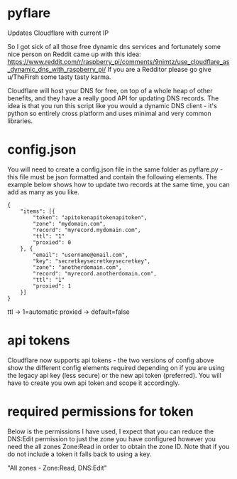 # pyflare
Updates Cloudflare with current IP

So I got sick of all those free dynamic dns services and fortunately some nice person on Reddit came up with this idea:
https://www.reddit.com/r/raspberry_pi/comments/9nimtz/use_cloudflare_as_dynamic_dns_with_raspberry_pi/
If you are a Redditor please go give u/TheFirsh some tasty tasty karma.

 Cloudflare will host your DNS for free, on top of a whole heap of other benefits, and they have a really good API for updating DNS records. The idea is that you run this script like you would a dynamic DNS client - it's python so entirely cross platform and uses minimal and very common libraries.

# config.json

You will need to create a config.json file in the same folder as pyflare.py - this file must be json formatted and contain the following elements. The example below shows how to update two records at the same time, you can add as many as you like.

```
{
	"items": [{
		"token": "apitokenapitokenapitoken",
		"zone": "mydomain.com",
		"record": "myrecord.mydomain.com",
		"ttl": "1"
		"proxied": 0
	}, {
		"email": "username@email.com",
		"key": "secretkeysecretkeysecretkey",
		"zone": "anotherdomain.com",
		"record": "myrecord.anotherdomain.com",
		"ttl": "1"
		"proxied": 1
	}]
}
```

ttl -> 1=automatic
proxied -> default=false

# api tokens
Cloudflare now supports api tokens - the two versions of config above show the different config elements required depending on if you are using the legacy api key (less secure) or the new api token (preferred). You will have to create you own api token and scope it accordingly.

# required permissions for token
Below is the permissions I have used, I expect that you can reduce the DNS:Edit permission to just the zone you have configured however you need the all zones Zone:Read in order to obtain the zone ID. Note that if you do not include a token it falls back to using a key.

"All zones - Zone:Read, DNS:Edit" 
